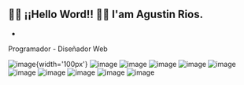 ## 👋👋 ¡¡Hello Word!! 👋👋  I'am Agustin Rios.
*
Programador - Diseñador Web

![image](https://user-images.githubusercontent.com/52763083/112247981-f1a0cc80-8c33-11eb-88b4-bb0ae9887f5d.png){width='100px'}
![image](https://user-images.githubusercontent.com/52763083/112247998-f82f4400-8c33-11eb-86c8-5ec4aacec7ac.png)
![image](https://user-images.githubusercontent.com/52763083/112248028-04b39c80-8c34-11eb-9a2b-ffe639e1d5d2.png)
![image](https://user-images.githubusercontent.com/52763083/112248041-09785080-8c34-11eb-8432-f6a0df372e8d.png)
![image](https://user-images.githubusercontent.com/52763083/112248096-21e86b00-8c34-11eb-9165-cb647d573e45.png)
![image](https://user-images.githubusercontent.com/52763083/112248104-2745b580-8c34-11eb-84c8-36848e1f3e3e.png)
![image](https://user-images.githubusercontent.com/52763083/112248114-2a40a600-8c34-11eb-8975-9f9b8fb4e91b.png)
![image](https://user-images.githubusercontent.com/52763083/112248126-2f055a00-8c34-11eb-8b09-fa74029d80c9.png)
![image](https://user-images.githubusercontent.com/52763083/112248140-36c4fe80-8c34-11eb-8783-13a7c97fcad4.png)
![image](https://user-images.githubusercontent.com/52763083/112248194-51977300-8c34-11eb-9b6f-9bfefcec049a.png)
![image](https://user-images.githubusercontent.com/52763083/112248134-33317780-8c34-11eb-8583-c94cc46e51a2.png)


<!--
**agustinrios/agustinrios** is a ✨ _special_ ✨ repository because its `README.md` (this file) appears on your GitHub profile.

Here are some ideas to get you started:

- 🔭 I’m currently working on ...
- 🌱 I’m currently learning ...
- 👯 I’m looking to collaborate on ...
- 🤔 I’m looking for help with ...
- 💬 Ask me about ...
- 📫 How to reach me: ...
- 😄 Pronouns: ...
- ⚡ Fun fact: ...
-->
